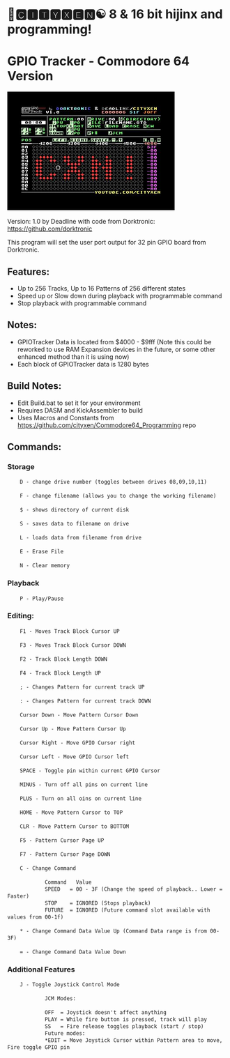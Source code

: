 # 🌆🅲🅸🆃🆈🆇🅴🅽☯️ 8 & 16 bit hijinx and programming!

# GPIO Tracker - Commodore 64 Version

![screen4](https://github.com/cityxen/GPIOTracker/blob/master/images/screen4.jpg)

Version: 1.0 by Deadline with code from Dorktronic: https://github.com/dorktronic

This program will set the user port output for 32 pin GPIO board from Dorktronic.

## Features:
* Up to 256 Tracks, Up to 16 Patterns of 256 different states
* Speed up or Slow down during playback with programmable command
* Stop playback with programmable command

## Notes:
* GPIOTracker Data is located from $4000 - $9fff (Note this could be reworked to use RAM Expansion devices in the future, or some other enhanced method than it is using now)
* Each block of GPIOTracker data is 1280 bytes

## Build Notes:
* Edit Build.bat to set it for your environment
* Requires DASM and KickAssembler to build
* Uses Macros and Constants from https://github.com/cityxen/Commodore64_Programming repo

## Commands:

### Storage

        D - change drive number (toggles between drives 08,09,10,11)

        F - change filename (allows you to change the working filename)

        $ - shows directory of current disk

        S - saves data to filename on drive

        L - loads data from filename from drive

        E - Erase File

        N - Clear memory

### Playback

        P - Play/Pause

### Editing:

        F1 - Moves Track Block Cursor UP

        F3 - Moves Track Block Cursor DOWN

        F2 - Track Block Length DOWN

        F4 - Track Block Length UP

        ; - Changes Pattern for current track UP

        : - Changes Pattern for current track DOWN

        Cursor Down - Move Pattern Cursor Down

        Cursor Up - Move Pattern Cursor Up

        Cursor Right - Move GPIO Cursor right

        Cursor Left - Move GPIO Cursor left

        SPACE - Toggle pin within current GPIO Cursor

        MINUS - Turn off all pins on current line

        PLUS - Turn on all oins on current line

        HOME - Move Pattern Cursor to TOP

        CLR - Move Pattern Cursor to BOTTOM

        F5 - Pattern Cursor Page UP

        F7 - Pattern Cursor Page DOWN

        C - Change Command

                Command   Value
                SPEED   = 00 - 3F (Change the speed of playback.. Lower = Faster)
                STOP    = IGNORED (Stops playback)
                FUTURE  = IGNORED (Future command slot available with values from 00-1f)

        * - Change Command Data Value Up (Command Data range is from 00-3F)

        = - Change Command Data Value Down

### Additional Features

        J - Toggle Joystick Control Mode

                JCM Modes:
                
                OFF  = Joystick doesn't affect anything
                PLAY = While fire button is pressed, track will play
                SS   = Fire release toggles playback (start / stop)
                Future modes:                
                *EDIT = Move Joystick Cursor within Pattern area to move, Fire toggle GPIO pin
